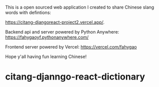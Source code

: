 This is a open sourced web application I created to share Chinese slang words with defintions: 

https://citang-djangoreact-project2.vercel.app/. 

Backend api and server powered by Python Anywhere: https://fahygaoyf.pythonanywhere.com/

Frontend server powered by Vercel: https://vercel.com/fahygao

Hope y'all having fun learning Chinese!
# citang-djanngo-react-dictionary
